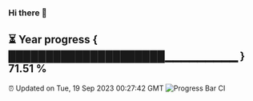 ### Hi there 👋
⏳ Year progress { █████████████████████▁▁▁▁▁▁▁▁▁ } 71.51 %
---
⏰ Updated on Tue, 19 Sep 2023 00:27:42 GMT
![Progress Bar CI](https://github.com/Moyi321/Moyi321/workflows/Progress%20Bar%20CI/badge.svg)
